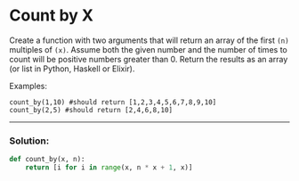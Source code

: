 # Count by X

Create a function with two arguments that will return an array of the first `(n)` multiples of `(x)`.
Assume both the given number and the number of times to count will be positive numbers greater than 0.
Return the results as an array (or list in Python, Haskell or Elixir).

Examples:

```
count_by(1,10) #should return [1,2,3,4,5,6,7,8,9,10]
count_by(2,5) #should return [2,4,6,8,10]
```

---

### Solution:

```python
def count_by(x, n):
    return [i for i in range(x, n * x + 1, x)]
```

